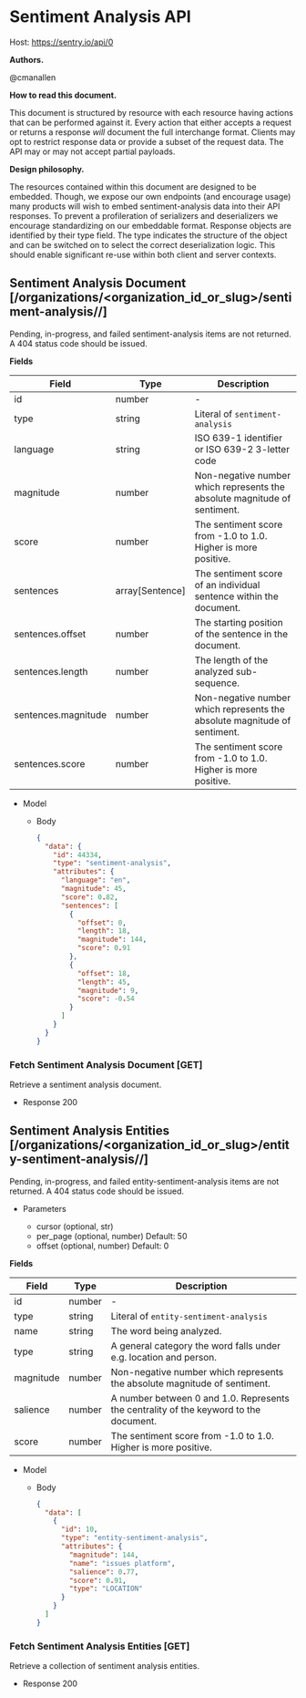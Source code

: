 # Sentiment Analysis API

Host: https://sentry.io/api/0

**Authors.**

@cmanallen

**How to read this document.**

This document is structured by resource with each resource having actions that
can be performed against it. Every action that either accepts a request or
returns a response _will_ document the full interchange format. Clients may opt
to restrict response data or provide a subset of the request data. The API may
or may not accept partial payloads.

**Design philosophy.**

The resources contained within this document are designed to be embedded. Though,
we expose our own endpoints (and encourage usage) many products will wish
to embed sentiment-analysis data into their API responses. To prevent a profileration
of serializers and deserializers we encourage standardizing on our embeddable
format. Response objects are identified by their type field. The type indicates the
structure of the object and can be switched on to select the correct deserialization
logic. This should enable significant re-use within both client and server contexts.

## Sentiment Analysis Document [/organizations/<organization_id_or_slug>/sentiment-analysis/<id>/]

Pending, in-progress, and failed sentiment-analysis items are not returned. A 404 status code should be issued.

**Fields**

| Field               | Type            | Description                                                               |
| ------------------- | --------------- | ------------------------------------------------------------------------- |
| id                  | number          | -                                                                         |
| type                | string          | Literal of `sentiment-analysis`                                           |
| language            | string          | ISO 639-1 identifier or ISO 639-2 3-letter code                           |
| magnitude           | number          | Non-negative number which represents the absolute magnitude of sentiment. |
| score               | number          | The sentiment score from -1.0 to 1.0. Higher is more positive.            |
| sentences           | array[Sentence] | The sentiment score of an individual sentence within the document.        |
| sentences.offset    | number          | The starting position of the sentence in the document.                    |
| sentences.length    | number          | The length of the analyzed sub-sequence.                                  |
| sentences.magnitude | number          | Non-negative number which represents the absolute magnitude of sentiment. |
| sentences.score     | number          | The sentiment score from -1.0 to 1.0. Higher is more positive.            |

- Model

  - Body

    ```json
    {
      "data": {
        "id": 44334,
        "type": "sentiment-analysis",
        "attributes": {
          "language": "en",
          "magnitude": 45,
          "score": 0.82,
          "sentences": [
            {
              "offset": 0,
              "length": 18,
              "magnitude": 144,
              "score": 0.91
            },
            {
              "offset": 18,
              "length": 45,
              "magnitude": 9,
              "score": -0.54
            }
          ]
        }
      }
    }
    ```

### Fetch Sentiment Analysis Document [GET]

Retrieve a sentiment analysis document.

- Response 200

## Sentiment Analysis Entities [/organizations/<organization_id_or_slug>/entity-sentiment-analysis/<id>/]

Pending, in-progress, and failed entity-sentiment-analysis items are not returned. A 404 status code should be issued.

- Parameters

  - cursor (optional, str)
  - per_page (optional, number) Default: 50
  - offset (optional, number) Default: 0

**Fields**

| Field     | Type   | Description                                                                           |
| --------- | ------ | ------------------------------------------------------------------------------------- |
| id        | number | -                                                                                     |
| type      | string | Literal of `entity-sentiment-analysis`                                                |
| name      | string | The word being analyzed.                                                              |
| type      | string | A general category the word falls under e.g. location and person.                     |
| magnitude | number | Non-negative number which represents the absolute magnitude of sentiment.             |
| salience  | number | A number between 0 and 1.0. Represents the centrality of the keyword to the document. |
| score     | number | The sentiment score from -1.0 to 1.0. Higher is more positive.                        |

- Model

  - Body

    ```json
    {
      "data": [
        {
          "id": 10,
          "type": "entity-sentiment-analysis",
          "attributes": {
            "magnitude": 144,
            "name": "issues platform",
            "salience": 0.77,
            "score": 0.91,
            "type": "LOCATION"
          }
        }
      ]
    }
    ```

### Fetch Sentiment Analysis Entities [GET]

Retrieve a collection of sentiment analysis entities.

- Response 200
